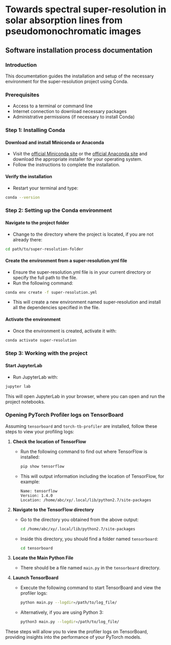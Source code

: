 # Towards spectral super-resolution in solar absorption lines from pseudomonochromatic images


## Software installation process documentation

### Introduction

This documentation guides the installation and setup of the necessary environment for the super-resolution project using Conda.

### Prerequisites

- Access to a terminal or command line
- Internet connection to download necessary packages
- Administrative permissions (if necessary to install Conda)

### Step 1: Installing Conda

#### Download and install Miniconda or Anaconda

- Visit the [official Miniconda site](https://docs.conda.io/en/latest/miniconda.html) or the [official Anaconda site](https://www.anaconda.com/products/individual) and download the appropriate installer for your operating system.
- Follow the instructions to complete the installation.

#### Verify the installation

- Restart your terminal and type:
```bash
conda --version
```
### Step 2: Setting up the Conda environment

#### Navigate to the project folder

- Change to the directory where the project is located, if you are not already there:

```bash
cd path/to/super-resolution-folder
```

#### Create the environment from a super-resolution.yml file

- Ensure the super-resolution.yml file is in your current directory or specify the full path to the file.
- Run the following command:

```bash
conda env create -f super-resolution.yml
```

- This will create a new environment named super-resolution and install all the dependencies specified in the file.

#### Activate the environment

- Once the environment is created, activate it with:

```bash
conda activate super-resolution
```

### Step 3: Working with the project

#### Start JupyterLab

- Run JupyterLab with:

```bash
jupyter lab
```

This will open JupyterLab in your browser, where you can open and run the project notebooks.

### Opening PyTorch Profiler logs on TensorBoard

Assuming `tensorboard` and `torch-tb-profiler` are installed, follow these steps to view your profiling logs:

1. **Check the location of TensorFlow**
   - Run the following command to find out where TensorFlow is installed:
     ```bash
     pip show tensorflow
     ```
   - This will output information including the location of TensorFlow, for example:
     ```
     Name: tensorflow
     Version: 1.4.0
     Location: /home/abc/xy/.local/lib/python2.7/site-packages
     ```

2. **Navigate to the TensorFlow directory**
   - Go to the directory you obtained from the above output:
     ```bash
     cd /home/abc/xy/.local/lib/python2.7/site-packages
     ```
   - Inside this directory, you should find a folder named `tensorboard`:
     ```bash
     cd tensorboard
     ```

3. **Locate the Main Python File**
   - There should be a file named `main.py` in the `tensorboard` directory.

4. **Launch TensorBoard**
   - Execute the following command to start TensorBoard and view the profiler logs:
     ```bash
     python main.py --logdir=/path/to/log_file/
     ```
   - Alternatively, if you are using Python 3:
     ```bash
     python3 main.py --logdir=/path/to/log_file/
     ```

These steps will allow you to view the profiler logs on TensorBoard, providing insights into the performance of your PyTorch models.